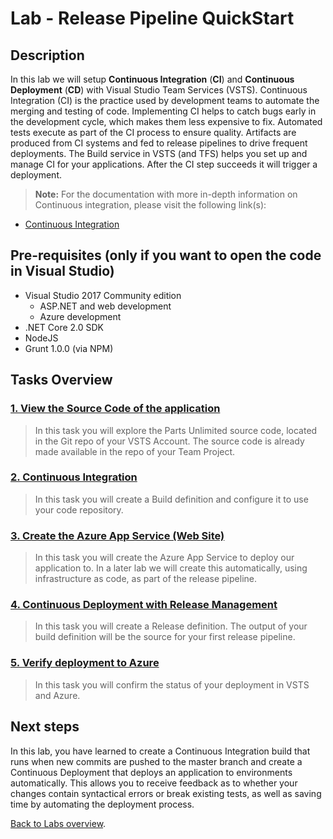﻿# Lab - Release Pipeline QuickStart

## Description

In this lab we will setup **Continuous Integration** (**CI**) and **Continuous Deployment** (**CD**) with Visual Studio Team Services (VSTS).
Continuous Integration (CI) is the practice used by development teams to automate the merging and testing of code.
Implementing CI helps to catch bugs early in the development cycle, which makes them less expensive to fix.
Automated tests execute as part of the CI process to ensure quality.
Artifacts are produced from CI systems and fed to release pipelines to drive frequent deployments.
The Build service in VSTS (and TFS) helps you set up and manage CI for your applications.
After the CI step succeeds it will trigger a deployment.

>**Note:** For the documentation with more in-depth information on Continuous integration, please visit the following link(s):

* [Continuous Integration](https://www.visualstudio.com/en-us/docs/build/overview)

## Pre-requisites (only if you want to open the code in Visual Studio)

* Visual Studio 2017 Community edition​
  * ASP.NET and web development​
  * Azure development​
* .NET Core 2.0 SDK​
* NodeJS​
* Grunt 1.0.0 (via NPM)​

## Tasks Overview

### [1. View the Source Code of the application](./EXPLORE-SOURCE-CODE.md)

> In this task you will explore the Parts Unlimited source code, located in the Git repo of your VSTS Account. The source code is already made available in the repo of your Team Project.

### [2. Continuous Integration](./CONTINUOUS-INTEGRATION.md)

> In this task you will create a Build definition and configure it to use your code repository.

### [3. Create the Azure App Service (Web Site)](./AZURE-APPSERVICE.md)

> In this task you will create the Azure App Service to deploy our application to. 
> In a later lab we will create this automatically, using infrastructure as code, as part of the release pipeline.

### [4. Continuous Deployment with Release Management](./RELEASE-MANAGEMENT.md)

> In this task you will create a Release definition. The output of your build definition will be the source for your first release pipeline.

### [5. Verify deployment to Azure](./VERIFY-DEPLOYMENT.md)

> In this task you will confirm the status of your deployment in VSTS and Azure.

## Next steps

In this lab, you have learned to create a Continuous Integration build that runs when new commits are pushed to the master branch and create a Continuous Deployment that deploys an application to environments automatically.
This allows you to receive feedback as to whether your changes contain syntactical errors or break existing tests, as well as saving time by automating the deployment process.

[Back to Labs overview](../../Readme.md).
